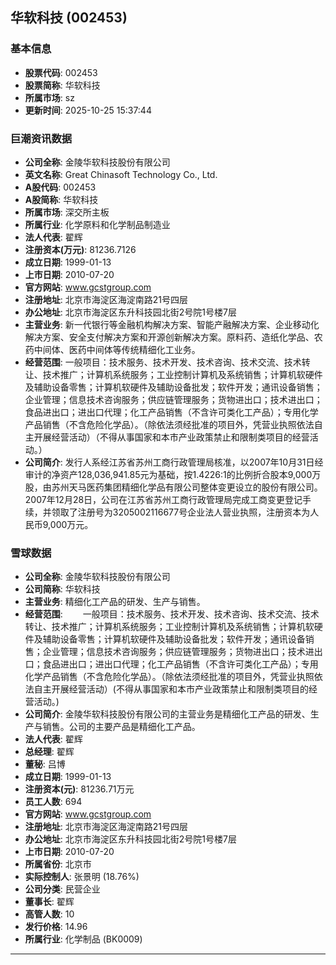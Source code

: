## 华软科技 (002453)

### 基本信息

- **股票代码**: 002453
- **股票简称**: 华软科技
- **所属市场**: sz
- **更新时间**: 2025-10-25 15:37:44

### 巨潮资讯数据

- **公司全称**: 金陵华软科技股份有限公司
- **英文名称**: Great Chinasoft Technology Co., Ltd.
- **A股代码**: 002453
- **A股简称**: 华软科技
- **所属市场**: 深交所主板
- **所属行业**: 化学原料和化学制品制造业
- **法人代表**: 翟辉
- **注册资本(万元)**: 81236.7126
- **成立日期**: 1999-01-13
- **上市日期**: 2010-07-20
- **官方网站**: www.gcstgroup.com
- **注册地址**: 北京市海淀区海淀南路21号四层
- **办公地址**: 北京市海淀区东升科技园北街2号院1号楼7层
- **主营业务**: 新一代银行等金融机构解决方案、智能产融解决方案、企业移动化解决方案、安全支付解决方案和开源创新解决方案。原料药、造纸化学品、农药中间体、医药中间体等传统精细化工业务。
- **经营范围**: 一般项目：技术服务、技术开发、技术咨询、技术交流、技术转让、技术推广；计算机系统服务；工业控制计算机及系统销售；计算机软硬件及辅助设备零售；计算机软硬件及辅助设备批发；软件开发；通讯设备销售；企业管理；信息技术咨询服务；供应链管理服务；货物进出口；技术进出口；食品进出口；进出口代理；化工产品销售（不含许可类化工产品）；专用化学产品销售（不含危险化学品）。（除依法须经批准的项目外，凭营业执照依法自主开展经营活动）（不得从事国家和本市产业政策禁止和限制类项目的经营活动。）
- **公司简介**: 发行人系经江苏省苏州工商行政管理局核准，以2007年10月31日经审计的净资产128,036,941.85元为基础，按1.4226:1的比例折合股本9,000万股，由苏州天马医药集团精细化学品有限公司整体变更设立的股份有限公司。2007年12月28日，公司在江苏省苏州工商行政管理局完成工商变更登记手续，并领取了注册号为3205002116677号企业法人营业执照，注册资本为人民币9,000万元。

### 雪球数据

- **公司全称**: 金陵华软科技股份有限公司
- **公司简称**: 华软科技
- **主营业务**: 精细化工产品的研发、生产与销售。
- **经营范围**: 　　一般项目：技术服务、技术开发、技术咨询、技术交流、技术转让、技术推广；计算机系统服务；工业控制计算机及系统销售；计算机软硬件及辅助设备零售；计算机软硬件及辅助设备批发；软件开发；通讯设备销售；企业管理；信息技术咨询服务；供应链管理服务；货物进出口；技术进出口；食品进出口；进出口代理；化工产品销售（不含许可类化工产品）；专用化学产品销售（不含危险化学品）。（除依法须经批准的项目外，凭营业执照依法自主开展经营活动）(不得从事国家和本市产业政策禁止和限制类项目的经营活动。)
- **公司简介**: 金陵华软科技股份有限公司的主营业务是精细化工产品的研发、生产与销售。公司的主要产品是精细化工产品。
- **法人代表**: 翟辉
- **总经理**: 翟辉
- **董秘**: 吕博
- **成立日期**: 1999-01-13
- **注册资本(元)**: 81236.71万元
- **员工人数**: 694
- **官方网站**: www.gcstgroup.com
- **注册地址**: 北京市海淀区海淀南路21号四层
- **办公地址**: 北京市海淀区东升科技园北街2号院1号楼7层
- **上市日期**: 2010-07-20
- **所属省份**: 北京市
- **实际控制人**: 张景明 (18.76%)
- **公司分类**: 民营企业
- **董事长**: 翟辉
- **高管人数**: 10
- **发行价格**: 14.96
- **所属行业**: 化学制品 (BK0009)

---